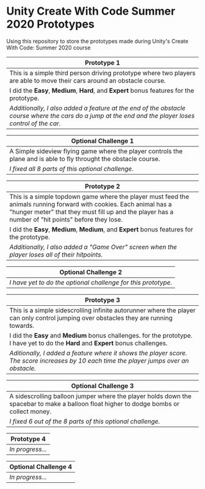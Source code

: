# Unity Create With Code Summer 2020 Prototypes

Using this repository to store the prototypes made during Unity's Create With Code: Summer 2020 course

Prototype 1 |
----------- |
This is a simple third person driving prototype where two players are able to move their cars around an obstacle course. |
I did the <b>Easy</b>, <b>Medium</b>, <b>Hard</b>, and <b>Expert</b> bonus features for the prototype. |
<i>Additionally, I also added a feature at the end of the obstacle course where the cars do a jump at the end and the player loses control of the car. </i> |

Optional Challenge 1 |
-------------------- |
A Simple sideview flying game where the player controls the plane and is able to fly throught the obstacle course. |
<i>I fixed all 8 parts of this optional challenge. </i> |

Prototype 2 |
----------- |
This is a simple topdown game where the player must feed the animals running forward with cookies. Each animal has a "hunger meter" that they must fill up and the player has a number of "hit points" before they lose. |
I did the <b>Easy</b>, <b>Medium</b>, <b>Medium</b>, and <b>Expert</b> bonus features for the prototype. |
<i>Additionally, I also added a "Game Over" screen when the player loses all of their hitpoints. </i> |

Optional Challenge 2 |
-------------------- |
<i>I have yet to do the optional challenge for this prototype. </i> |

Prototype 3 |
----------- |
This is a simple sidescrolling infinite autorunner where the player can only control jumping over obstacles they are running towards. |
I did the <b>Easy</b> and <b>Medium</b> bonus challenges. for the prototype. I have yet to do the <b>Hard</b> and <b>Expert</b> bonus challenges. |
<i> Aditionally, I added a feature where it shows the player score. The score increases by 10 each time the player jumps over an obstacle. </i>|

Optional Challenge 3 |
-------------------- |
A sidescrolling balloon jumper where the player holds down the spacebar to make a balloon float higher to dodge bombs or collect money. |
<i>I fixed 6 out of the 8 parts of this optional challenge. </i> |

Prototype 4 | 
----------- |
<i>In progress... </i> |

Optional Challenge 4 |
-------------------- |
<i>In progress... </i> |